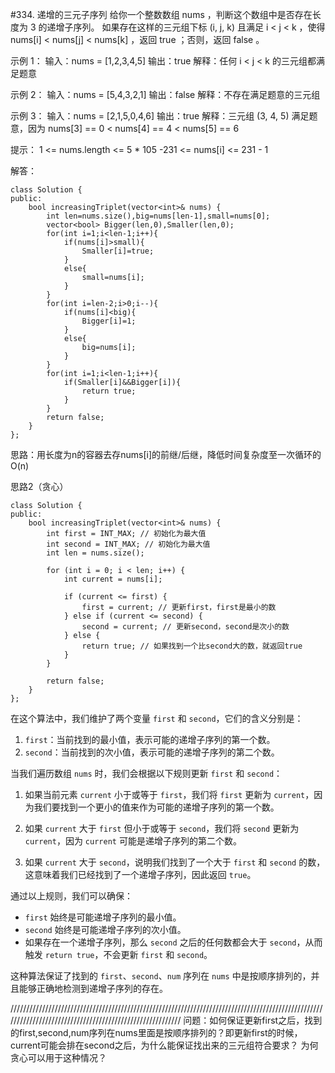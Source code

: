 #334. 递增的三元子序列
给你一个整数数组 nums ，判断这个数组中是否存在长度为 3 的递增子序列。
如果存在这样的三元组下标 (i, j, k) 且满足 i < j < k ，使得 nums[i] < nums[j] < nums[k] ，返回 true ；否则，返回 false 。

示例 1：
输入：nums = [1,2,3,4,5]
输出：true
解释：任何 i < j < k 的三元组都满足题意

示例 2：
输入：nums = [5,4,3,2,1]
输出：false
解释：不存在满足题意的三元组

示例 3：
输入：nums = [2,1,5,0,4,6]
输出：true
解释：三元组 (3, 4, 5) 满足题意，因为 nums[3] == 0 < nums[4] == 4 < nums[5] == 6
 
提示：
1 <= nums.length <= 5 * 105
-231 <= nums[i] <= 231 - 1

解答：
```
class Solution {
public:
    bool increasingTriplet(vector<int>& nums) {
        int len=nums.size(),big=nums[len-1],small=nums[0];
        vector<bool> Bigger(len,0),Smaller(len,0);
        for(int i=1;i<len-1;i++){
            if(nums[i]>small){
                Smaller[i]=true;
            }
            else{
                small=nums[i];
            }
        }
        for(int i=len-2;i>0;i--){
            if(nums[i]<big){
                Bigger[i]=1;
            }
            else{
                big=nums[i];
            }
        }
        for(int i=1;i<len-1;i++){
            if(Smaller[i]&&Bigger[i]){
                return true;
            }
        }
        return false;
    }
};
```
思路：用长度为n的容器去存nums[i]的前继/后继，降低时间复杂度至一次循环的O(n)

思路2（贪心）
```
class Solution {
public:
    bool increasingTriplet(vector<int>& nums) {
        int first = INT_MAX; // 初始化为最大值
        int second = INT_MAX; // 初始化为最大值
        int len = nums.size();

        for (int i = 0; i < len; i++) {
            int current = nums[i];

            if (current <= first) {
                first = current; // 更新first，first是最小的数
            } else if (current <= second) {
                second = current; // 更新second，second是次小的数
            } else {
                return true; // 如果找到一个比second大的数，就返回true
            }
        }

        return false;
    }
};
```

在这个算法中，我们维护了两个变量 `first` 和 `second`，它们的含义分别是：
1. `first`：当前找到的最小值，表示可能的递增子序列的第一个数。
2. `second`：当前找到的次小值，表示可能的递增子序列的第二个数。

当我们遍历数组 `nums` 时，我们会根据以下规则更新 `first` 和 `second`：

1. 如果当前元素 `current` 小于或等于 `first`，我们将 `first` 更新为 `current`，因为我们要找到一个更小的值来作为可能的递增子序列的第一个数。

2. 如果 `current` 大于 `first` 但小于或等于 `second`，我们将 `second` 更新为 `current`，因为 `current` 可能是递增子序列的第二个数。

3. 如果 `current` 大于 `second`，说明我们找到了一个大于 `first` 和 `second` 的数，这意味着我们已经找到了一个递增子序列，因此返回 `true`。

通过以上规则，我们可以确保：

- `first` 始终是可能递增子序列的最小值。
- `second` 始终是可能递增子序列的次小值。
- 如果存在一个递增子序列，那么 `second` 之后的任何数都会大于 `second`，从而触发 `return true`，不会更新 `first` 和 `second`。

这种算法保证了找到的 `first`、`second`、`num` 序列在 `nums` 中是按顺序排列的，并且能够正确地检测到递增子序列的存在。

/////////////////////////////////////////////////////////////////////////////////////////////////////////////////////////////////////////////////////////
问题：如何保证更新first之后，找到的first,second,num序列在nums里面是按顺序排列的？即更新first的时候，current可能会排在second之后，为什么能保证找出来的三元组符合要求？
为何贪心可以用于这种情况？
